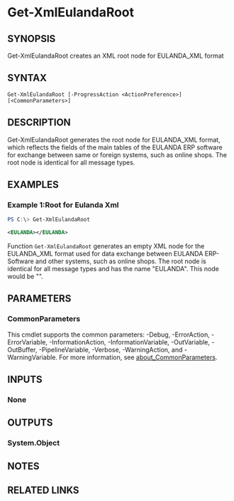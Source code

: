 ﻿---
external help file: EulandaConnect-help.xml
Module Name: EulandaConnect
online version: https://github.com/Eulanda/EulandaConnect/blob/master/docs/Get-XmlEulandaRoot.md
schema: 2.0.0
lastMod: 2024-03-19T06:27:25
---

# Get-XmlEulandaRoot

## SYNOPSIS
Get-XmlEulandaRoot creates an XML root node for EULANDA_XML format

## SYNTAX

```
Get-XmlEulandaRoot [-ProgressAction <ActionPreference>] [<CommonParameters>]
```

## DESCRIPTION
Get-XmlEulandaRoot generates the root node for EULANDA_XML format, which reflects the fields of the main tables of the EULANDA ERP software for exchange between same or foreign systems, such as online shops. The root node is identical for all message types.

## EXAMPLES

### Example 1:Root for Eulanda Xml
```powershell
PS C:\> Get-XmlEulandaRoot
```

```xml
<EULANDA></EULANDA>
```

Function `Get-XmlEulandaRoot` generates an empty XML node for the EULANDA_XML format used for data exchange between EULANDA ERP-Software and other systems, such as online shops. The root node is identical for all message types and has the name "EULANDA". This node would be "<EULANDA></EULANDA>".

## PARAMETERS


### CommonParameters
This cmdlet supports the common parameters: -Debug, -ErrorAction, -ErrorVariable, -InformationAction, -InformationVariable, -OutVariable, -OutBuffer, -PipelineVariable, -Verbose, -WarningAction, and -WarningVariable. For more information, see [about_CommonParameters](http://go.microsoft.com/fwlink/?LinkID=113216).

## INPUTS

### None

## OUTPUTS

### System.Object
## NOTES

## RELATED LINKS


